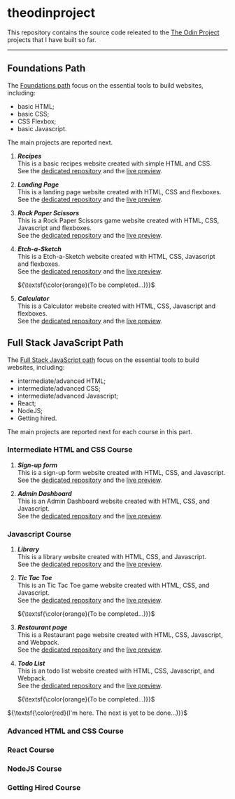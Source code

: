 # theodinproject
This repository contains the source code releated to the [The Odin Project](https://www.theodinproject.com) projects that I have built so far.

---

## Foundations Path

The [Foundations path](https://www.theodinproject.com/paths/foundations/courses/foundations) focus on the essential tools to build websites, including:
* basic HTML;
* basic CSS;
* CSS Flexbox;
* basic Javascript.

The main projects are reported next.

1. ***Recipes***<br/>
This is a basic recipes website created with simple HTML and CSS.<br/>
See the [dedicated repository](https://github.com/frarosset/odin-recipes)
and the [live preview](http://frarosset.github.io/odin-recipes).

3. ***Landing Page***<br/>
This is a landing page website created with HTML, CSS and flexboxes.<br/>
See the [dedicated repository](https://github.com/frarosset/landing-page)
and the [live preview](http://frarosset.github.io/landing-page).

5. ***Rock Paper Scissors***<br/>
This is a Rock Paper Scissors game website created with HTML, CSS, Javascript and flexboxes.<br/>
See the [dedicated repository](https://github.com/frarosset/rock-paper-scissors)
and the [live preview](http://frarosset.github.io/rock-paper-scissors).

7. ***Etch-a-Sketch***<br/>
This is a Etch-a-Sketch website created with HTML, CSS, Javascript and flexboxes.<br/>
See the [dedicated repository](https://github.com/frarosset/etch-a-sketch)
and the [live preview](http://frarosset.github.io/etch-a-sketch).

   ${\textsf{\color{orange}(To be completed...)}}$

9. ***Calculator***<br/>
This is a Calculator website created with HTML, CSS, Javascript and flexboxes.<br/>
See the [dedicated repository](https://github.com/frarosset/calculator)
and the [live preview](http://frarosset.github.io/calculator).

## Full Stack JavaScript Path

The [Full Stack JavaScript path](https://www.theodinproject.com/paths/full-stack-javascript) focus on the essential tools to build websites, including:
* intermediate/advanced HTML;
* intermediate/advanced CSS;
* intermediate/advanced Javascript;
* React;
* NodeJS;
* Getting hired.
  
The main projects are reported next for each course in this part.

### Intermediate HTML and CSS Course

1. ***Sign-up form***<br/>
This is a sign-up form website created with HTML, CSS, and Javascript.<br/>
See the [dedicated repository](https://github.com/frarosset/sign-up-form)
and the [live preview](http://frarosset.github.io/sign-up-form).

2. ***Admin Dashboard***<br/>
This is an Admin Dashboard website created with HTML, CSS, and Javascript.<br/>
See the [dedicated repository](https://github.com/frarosset/admin-dashboard)
and the [live preview](http://frarosset.github.io/admin-dashboard).

### Javascript Course

1. ***Library***<br/>
This is a library website created with HTML, CSS, and Javascript.<br/>
See the [dedicated repository](https://github.com/frarosset/library)
and the [live preview](http://frarosset.github.io/library).

2. ***Tic Tac Toe***<br/>
This is an Tic Tac Toe game website created with HTML, CSS, and Javascript.<br/>
See the [dedicated repository](https://github.com/frarosset/tic-tac-toe)
and the [live preview](http://frarosset.github.io/tic-tac-toe).

   ${\textsf{\color{orange}(To be completed...)}}$

3. ***Restaurant page***<br/>
This is a Restaurant page website created with HTML, CSS, Javascript, and Webpack.<br/>
See the [dedicated repository](https://github.com/frarosset/restaurant-page)
and the [live preview](http://frarosset.github.io/restaurant-page).

4. ***Todo List***<br/>
This is an todo list website created with HTML, CSS, Javascript, and Webpack.<br/>
See the [dedicated repository](https://github.com/frarosset/todo-list)
and the [live preview](http://frarosset.github.io/todo-list).

   ${\textsf{\color{orange}(To be completed...)}}$

${\textsf{\color{red}(I'm here. The next is yet to be done...)}}$

### Advanced HTML and CSS Course

### React Course

### NodeJS Course

### Getting Hired Course

